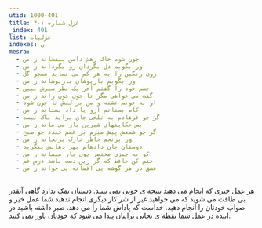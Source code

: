 ```yaml
---
utid: 1000-401
title: غزل شماره ۴۰۱
_index: 401
list: غزلیات
indexes: ن
mesra:
  - چون شوم خاک رهش دامن بیفشاند ز من
  - ور بگویم دل بگردان رو بگرداند ز من
  - روی رنگین را به هر کس می نماید همچو گل
  - ور بگویم بازپوشان بازپوشاند ز من
  - چشم خود را گفتم آخر یک نظر سیرش ببین
  - گفت می خواهی مگر تا جوی خون راند ز من
  - او به خونم تشنه و من بر لبش تا چون شود
  - کام بستانم ازو یا داد بستاند ز من
  - گر چو فرهادم به تلخی جان برآید باک نیست
  - بس حکایتهای شیرین باز می ماند ز من
  - گر چو شمعش پیش میرم بر غمم خندد چو صبح
  - ور برنجم خاطر نازک برنجاند ز من
  - دوستان جان دادهام بهر دهانش بنگرید
  - کو به چیزی مختصر چون باز میماند ز من
  - ختم کن حافظ که گر زین دست باشد درس غم
  - عشق در هر گوشه یی افسانه یی خواند ز من
---
```

هر عمل خیری که انجام می دهید نتیجه ی خوبی نمی بینید. دستتان نمک ندارد گاهی آنقدر بی طاقت می شوید که می خواهید غیر از شر کار دیگری انجام ندهید شما عمل خیر و صواب خودتان را انجام دهید. خداست که پاداش شما را می دهد. صبر داشته باشید در اینده در عمل شما نقطه ی نجاتی برایتان پیدا می شود که خودتان باور نمی کنید.
